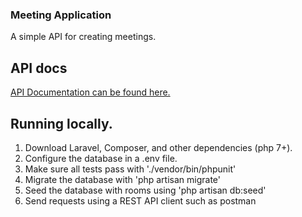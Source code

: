 ### Meeting Application

A simple API for creating meetings.

## API docs
[API Documentation can be found here.](http://docs.adamdubicki.apiary.io)

## Running locally.

1. Download Laravel, Composer, and other dependencies (php 7+).
2. Configure the database in a .env file.
3. Make sure all tests pass with './vendor/bin/phpunit'
4. Migrate the database with 'php artisan migrate'
5. Seed the database with rooms using 'php artisan db:seed'
6. Send requests using a REST API client such as postman
